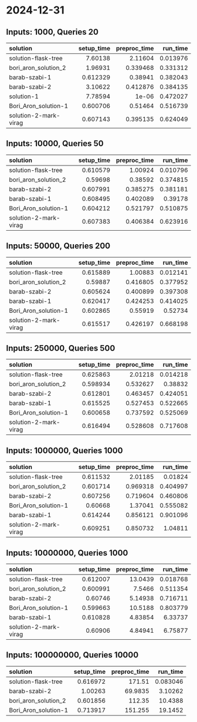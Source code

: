 # 2024-12-31

## Inputs: 1000, Queries 20

| solution              |   setup_time |   preproc_time |   run_time |
|:----------------------|-------------:|---------------:|-----------:|
| solution-flask-tree   |     7.60138  |       2.11604  |   0.013976 |
| bori_aron_solution_2  |     1.96931  |       0.339468 |   0.331312 |
| barab-szabi-1         |     0.612329 |       0.38941  |   0.382043 |
| barab-szabi-2         |     3.10622  |       0.412876 |   0.384135 |
| solution-1            |     7.78594  |       1e-06    |   0.472027 |
| Bori_Aron_solution-1  |     0.600706 |       0.51464  |   0.516739 |
| solution-2-mark-virag |     0.607143 |       0.395135 |   0.624049 |

## Inputs: 10000, Queries 50

| solution              |   setup_time |   preproc_time |   run_time |
|:----------------------|-------------:|---------------:|-----------:|
| solution-flask-tree   |     0.610579 |       1.00924  |   0.010796 |
| bori_aron_solution_2  |     0.59698  |       0.38592  |   0.374815 |
| barab-szabi-2         |     0.607991 |       0.385275 |   0.381181 |
| barab-szabi-1         |     0.608495 |       0.402089 |   0.39178  |
| Bori_Aron_solution-1  |     0.604212 |       0.521797 |   0.510875 |
| solution-2-mark-virag |     0.607383 |       0.406384 |   0.623916 |

## Inputs: 50000, Queries 200

| solution              |   setup_time |   preproc_time |   run_time |
|:----------------------|-------------:|---------------:|-----------:|
| solution-flask-tree   |     0.615889 |       1.00883  |   0.012141 |
| bori_aron_solution_2  |     0.59887  |       0.416805 |   0.377952 |
| barab-szabi-2         |     0.605624 |       0.400899 |   0.397308 |
| barab-szabi-1         |     0.620417 |       0.424253 |   0.414025 |
| Bori_Aron_solution-1  |     0.602865 |       0.55919  |   0.52734  |
| solution-2-mark-virag |     0.615517 |       0.426197 |   0.668198 |

## Inputs: 250000, Queries 500

| solution              |   setup_time |   preproc_time |   run_time |
|:----------------------|-------------:|---------------:|-----------:|
| solution-flask-tree   |     0.625863 |       2.01218  |   0.014218 |
| bori_aron_solution_2  |     0.598934 |       0.532627 |   0.38832  |
| barab-szabi-2         |     0.612801 |       0.463457 |   0.424051 |
| barab-szabi-1         |     0.615525 |       0.527453 |   0.522665 |
| Bori_Aron_solution-1  |     0.600658 |       0.737592 |   0.525069 |
| solution-2-mark-virag |     0.616494 |       0.528608 |   0.717608 |

## Inputs: 1000000, Queries 1000

| solution              |   setup_time |   preproc_time |   run_time |
|:----------------------|-------------:|---------------:|-----------:|
| solution-flask-tree   |     0.611532 |       2.01185  |   0.01824  |
| bori_aron_solution_2  |     0.601714 |       0.969318 |   0.404997 |
| barab-szabi-2         |     0.607256 |       0.719604 |   0.460806 |
| Bori_Aron_solution-1  |     0.60668  |       1.37041  |   0.555082 |
| barab-szabi-1         |     0.614244 |       0.856121 |   0.901096 |
| solution-2-mark-virag |     0.609251 |       0.850732 |   1.04811  |

## Inputs: 10000000, Queries 1000

| solution              |   setup_time |   preproc_time |   run_time |
|:----------------------|-------------:|---------------:|-----------:|
| solution-flask-tree   |     0.612007 |       13.0439  |   0.018768 |
| bori_aron_solution_2  |     0.600991 |        7.5466  |   0.511354 |
| barab-szabi-2         |     0.60746  |        5.14938 |   0.716711 |
| Bori_Aron_solution-1  |     0.599663 |       10.5188  |   0.803779 |
| barab-szabi-1         |     0.610828 |        4.83854 |   6.33737  |
| solution-2-mark-virag |     0.60906  |        4.84941 |   6.75877  |

## Inputs: 100000000, Queries 10000

| solution             |   setup_time |   preproc_time |   run_time |
|:---------------------|-------------:|---------------:|-----------:|
| solution-flask-tree  |     0.616972 |       171.51   |   0.083046 |
| barab-szabi-2        |     1.00263  |        69.9835 |   3.10262  |
| bori_aron_solution_2 |     0.601856 |       112.35   |  10.4388   |
| Bori_Aron_solution-1 |     0.713917 |       151.255  |  19.1452   |